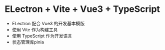 # ELectron + Vite + Vue3 + TypeScript
- ELectron 配合 Vue3 的开发基本模版
- 使用 Vite 作为构建工具
- 使用 TypeScript 作为开发语言
- 状态管理库pinia
